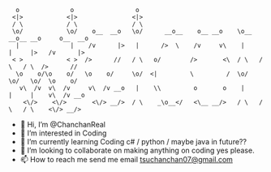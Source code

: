 ```
  o              o                 o                                                        
 <|>            <|>               <|>                                                       
 / \            / \               / \                                                       
 \o/            \o/    o__  __o   \o/      __o__    o__ __o    \o__ __o__ __o     o__  __o  
  |              |    /v      |>   |      />  \    /v     v\    |     |     |>   /v      |> 
 < >            < >  />      //   / \   o/        />       <\  / \   / \   / \  />      //  
  \o    o/\o    o/   \o    o/     \o/  <|         \         /  \o/   \o/   \o/  \o    o/    
   v\  /v  v\  /v     v\  /v __o   |    \\         o       o    |     |     |    v\  /v __o 
    <\/>    <\/>       <\/> __/>  / \    _\o__</   <\__ __/>   / \   / \   / \    <\/> __/> 
```

- 👋 Hi, I’m @ChanchanReal
- 👀 I’m interested in Coding
- 🌱 I’m currently learning Coding c# / python / maybe java in future??
- 💞️ I’m looking to collaborate on making anything on coding yes please.
- 📫 How to reach me send me email tsuchanchan07@gmail.com

<!---
ChanchanReal/ChanchanReal is a ✨ special ✨ repository because its `README.md` (this file) appears on your GitHub profile.
You can click the Preview link to take a look at your changes.
--->
